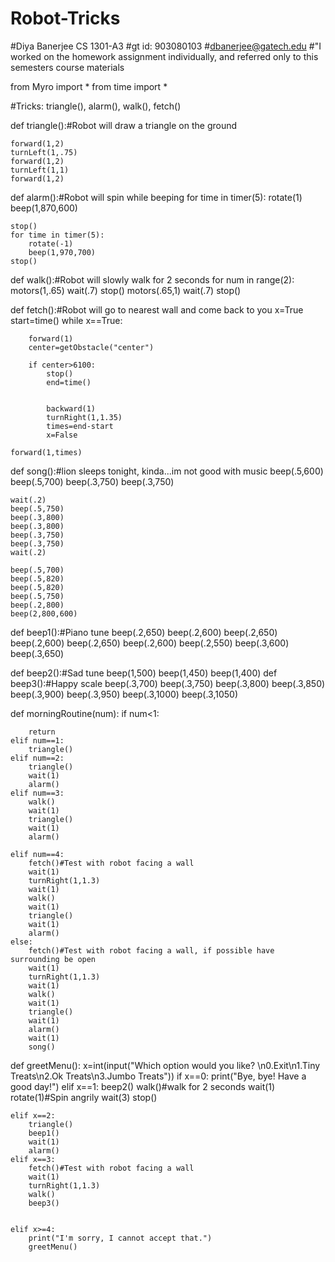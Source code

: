 Robot-Tricks
============
#Diya Banerjee CS 1301-A3
#gt id: 903080103
#dbanerjee@gatech.edu
#"I worked on the homework assignment individually, and referred only to this semesters course materials

from Myro import *
from time import *

#Tricks: triangle(), alarm(), walk(), fetch()

def triangle():#Robot will draw a triangle on the ground

    forward(1,2)
    turnLeft(1,.75)
    forward(1,2)
    turnLeft(1,1)
    forward(1,2)
    

def alarm():#Robot will spin while beeping 
    for time in timer(5):
        rotate(1)
        beep(1,870,600)
     
    stop()
    for time in timer(5):
        rotate(-1)
        beep(1,970,700)
    stop() 
    
def walk():#Robot will slowly walk for 2 seconds
    for num in range(2):
        motors(1,.65)
        wait(.7)
        stop()
        motors(.65,1)
        wait(.7)
        stop()
        

def fetch():#Robot will go to nearest wall and come back to you
    x=True
    start=time()
    while x==True:
        
        forward(1)
        center=getObstacle("center")
            
        if center>6100:
            stop()
            end=time()
            
        
            backward(1)
            turnRight(1,1.35)
            times=end-start
            x=False
        
    forward(1,times)
    
def song():#lion sleeps tonight, kinda...im not good with music
    beep(.5,600)
    beep(.5,700)
    beep(.3,750)
    beep(.3,750)
    
    wait(.2)
    beep(.5,750)
    beep(.3,800)
    beep(.3,800)
    beep(.3,750)
    beep(.3,750)
    wait(.2)
    
    beep(.5,700)
    beep(.5,820)
    beep(.5,820)
    beep(.5,750)
    beep(.2,800)
    beep(2,800,600)
    
def beep1():#Piano tune
    beep(.2,650)
    beep(.2,600)
    beep(.2,650)
    beep(.2,600)
    beep(.2,650)
    beep(.2,600)
    beep(.2,550)
    beep(.3,600)
    beep(.3,650)
    
def beep2():#Sad tune
    beep(1,500)
    beep(1,450)
    beep(1,400)
def beep3():#Happy scale
     beep(.3,700)
     beep(.3,750)
     beep(.3,800)
     beep(.3,850)
     beep(.3,900)
     beep(.3,950)
     beep(.3,1000)
     beep(.3,1050)

def morningRoutine(num):
    if num<1:
    
        return
    elif num==1:
        triangle()
    elif num==2:
        triangle()
        wait(1)
        alarm()
    elif num==3:
        walk()
        wait(1)
        triangle()
        wait(1)
        alarm()
        
    elif num==4:
        fetch()#Test with robot facing a wall
        wait(1)
        turnRight(1,1.3)
        wait(1)
        walk()
        wait(1)
        triangle()
        wait(1)
        alarm()
    else:
        fetch()#Test with robot facing a wall, if possible have surrounding be open
        wait(1)
        turnRight(1,1.3)
        wait(1)
        walk()
        wait(1)
        triangle()
        wait(1)
        alarm()
        wait(1)
        song()
    
        
    
    
def greetMenu():
    x=int(input("Which option would you like? \n0.Exit\n1.Tiny Treats\n2.Ok Treats\n3.Jumbo Treats"))
    if x==0:
        print("Bye, bye! Have a good day!")
    elif x==1:
        beep2()
        walk()#walk for 2 seconds
        wait(1)
        rotate(1)#Spin angrily 
        wait(3)
        stop()
        
        
    elif x==2:
        triangle()
        beep1()
        wait(1)
        alarm()
    elif x==3:
        fetch()#Test with robot facing a wall
        wait(1)
        turnRight(1,1.3)
        walk()
        beep3()
       
        
    elif x>=4:
        print("I'm sorry, I cannot accept that.")
        greetMenu()
